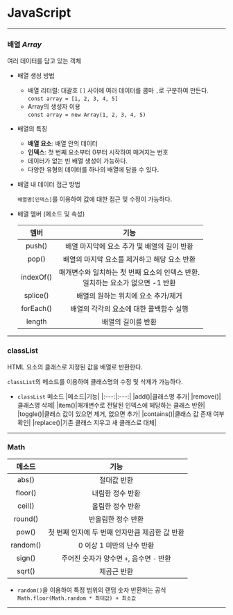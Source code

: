 # JavaScript

---

### **배열 _Array_**

여러 데이터를 담고 있는 객체

- 배열 생성 방법

  - 배열 리터럴: 대괄호 `[]` 사이에 여러 데이터를 콤마 `,`로 구분하여 만든다.  
     `const array = [1, 2, 3, 4, 5]`
  - Array의 생성자 이용  
     `const array = new Array(1, 2, 3, 4, 5)`

- 배열의 특징

  - **배열 요소**: 배열 안의 데이터
  - **인덱스**: 첫 번째 요소부터 0부터 시작하여 매겨지는 번호
  - 데이터가 없는 빈 배열 생성이 가능하다.
  - 다양한 유형의 데이터를 하나의 배열에 담을 수 있다.

- 배열 내 데이터 접근 방법

  `배열명[인덱스]`를 이용하여 값에 대한 접근 및 수정이 가능하다.

- 배열 멤버 (메소드 및 속성)

  |   멤버    |                                        기능                                         |
  | :-------: | :---------------------------------------------------------------------------------: |
  |  push()   |                     배열 마지막에 요소 추가 및 배열의 길이 반환                     |
  |   pop()   |                    배열의 마지막 요소를 제거하고 해당 요소 반환                     |
  | indexOf() | 매개변수와 일치하는 첫 번째 요소의 인덱스 반환. <br> 일치하는 요소가 없으면 -1 반환 |
  | splice()  |                         배열의 원하는 위치에 요소 추가/제거                         |
  | forEach() |                       배열의 각각의 요소에 대한 콜백함수 실행                       |
  |  length   |                                 배열의 길이를 반환                                  |

---

### **classList**

HTML 요소의 클래스로 지정된 값을 배열로 반환한다.

`classList`의 메소드를 이용하여 클래스명의 수정 및 삭제가 가능하다.

- `classList` 메소드
  |메소드|기능|
  |:---:|:---:|
  |add()|클래스명 추가|
  |remove()|클래스명 삭제|
  |item()|매개변수로 전달된 인덱스에 헤당하는 클래스 반환|
  |toggle()|클래스 값이 있으면 제거, 없으면 추가|
  |contains()|클래스 값 존재 여부 확인|
  |replace()|기존 클래스 지우고 새 클래스로 대체|

---

### **Math**

|  메소드  |                      기능                      |
| :------: | :--------------------------------------------: |
|  abs()   |                  절대값 반환                   |
| floor()  |                내림한 정수 반환                |
|  ceil()  |                올림한 정수 반환                |
| round()  |               반올림한 정수 반환               |
|  pow()   | 첫 번째 인자에 두 번째 인자만큼 제곱한 값 반환 |
| random() |           0 이상 1 미만의 난수 반환            |
|  sign()  |   주어진 숫자가 양수면 `+`, 음수면 `-` 반환    |
|  sqrt()  |                  제곱근 반환                   |

- `random()`을 이용하여 특정 범위의 랜덤 숫자 반환하는 공식  
   `Math.floor(Math.random * 최대값) + 최소값`

---
